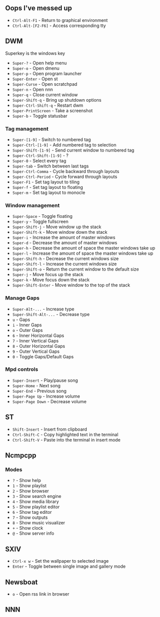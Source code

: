 ## Oops I've messed up
* `Ctrl-Alt-F1` - Return to graphical environment
* `Ctrl-Alt-[F2-F6]` - Access corresponding tty

## DWM
Superkey is the windows key
* `Super-?` - Open help menu
* `Super-o` - Open dmenu
* `Super-p` - Open program launcher
* `Super-Enter` - Open st
* `Super-Curse` - Open scratchpad
* `Super-n` - Open nnn
* `Super-q` - Close current window
* `Super-Shift-q` - Bring up shutdown options
* `Super-Ctrl-Shift-q` - Restart dwm
* `Super-PrintScreen` - Take a screenshot
* `Super-b` - Toggle statusbar
### Tag management
* `Super-[1-9]` - Switch to numbered tag
* `Super-Ctrl-[1-9]` - Add numbered tag to selection
* `Super-Shift-[1-9]` - Send current window to numbered tag
* `Super-Ctrl-Shift-[1-9]` - ?
* `Super-0` - Select every tag
* `Super-tab` - Switch between last tags
* `Super-Ctrl-Comma` - Cycle backward through layouts
* `Super-Ctrl-Period` - Cycle forward through layouts
* `Super-F1` - Set tag layout to tiling
* `Super-f` - Set tag layout to floating
* `Super-m` - Set tag layout to monocle
### Window management
* `Super-Space` - Toggle floating
* `Super-y` - Toggle fullscreen
* `Super-Shift-j` - Move window up the stack
* `Super-Shift-k` - Move window down the stack
* `Super-i` - Increase the amount of master windows
* `Super-d` - Decrease the amount of master windows
* `Super-h` - Decrease the amount of space the master windows take up
* `Super-l` - Increase the amount of space the master windows take up
* `Super-Shift-h` - Decrease the current windows size
* `Super-Shift-l` - Increase the current windows size
* `Super-Shift-o` - Return the current window to the default size
* `Super-j` - Move focus up the stack
* `Super-k` - Move focus down the stack
* `Super-Shift-Enter` - Move window to the top of the stack
### Manage Gaps
* `Super-Alt-...` - Increase type
* `Super-Shift-Alt-...` - Decrease type
* `u` - Gaps
* `i` - Inner Gaps
* `o` - Outer Gaps
* `6` - Inner Horizontal Gaps
* `7` - Inner Vertical Gaps
* `8` - Outer Horizontal Gaps
* `9` - Outer Vertical Gaps
* `0` - Toggle Gaps/Default Gaps
### Mpd controls
* `Super-Insert` - Play/pause song
* `Super-Home` - Next song
* `Super-End` - Previous song
* `Super-Page Up` - Increase volume
* `Super-Page Down` - Decrease volume

## ST
* `Shift-Insert` - Insert from clipboard
* `Ctrl-Shift-C` - Copy highlighted text in the terminal
* `Ctrl-Shift-V` - Paste into the terminal in insert mode

## Ncmpcpp
### Modes
* `?` - Show help
* `1` - Show playlist
* `2` - Show browser
* `3` - Show search engine
* `4` - Show media library
* `5` - Show playlist editor
* `6` - Show tag editor
* `7` - Show outputs
* `8` - Show music visualizer
* `+` - Show clock
* `@` - Show server info

## SXIV
* `Ctrl-x w` - Set the wallpaper to selected image
* `Enter` - Toggle between single image and gallery mode

## Newsboat
* `o` - Open rss link in browser

## NNN
